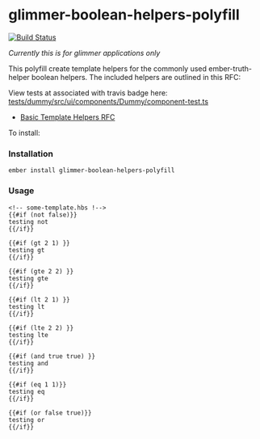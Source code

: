 # glimmer-boolean-helpers-polyfill

[![Build Status](https://travis-ci.org/rondale-sc/glimmer-boolean-helpers-polyfill.svg?branch=master)](https://travis-ci.org/rondale-sc/glimmer-boolean-helpers-polyfill)

*Currently this is for glimmer applications only*

This polyfill create template helpers for the commonly used
ember-truth-helper boolean helpers. The included helpers are outlined in this
RFC:

View tests at associated with travis badge here: [tests/dummy/src/ui/components/Dummy/component-test.ts](https://github.com/rondale-sc/glimmer-boolean-helpers-polyfill/blob/master/tests/dummy/src/ui/components/Dummy/component-test.ts)

- [Basic Template Helpers RFC](https://github.com/cibernox/rfcs/blob/new-basic-handlebars-helpers/text/0000-basic-template-helpers.md)

To install:

### Installation

```
ember install glimmer-boolean-helpers-polyfill
```

### Usage

```
<!-- some-template.hbs !-->
{{#if (not false)}}
testing not
{{/if}}

{{#if (gt 2 1) }}
testing gt
{{/if}}

{{#if (gte 2 2) }}
testing gte
{{/if}}

{{#if (lt 2 1) }}
testing lt
{{/if}}

{{#if (lte 2 2) }}
testing lte
{{/if}}

{{#if (and true true) }}
testing and
{{/if}}

{{#if (eq 1 1)}}
testing eq
{{/if}}

{{#if (or false true)}}
testing or
{{/if}}
```